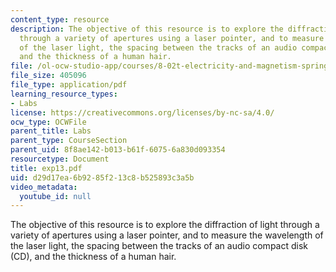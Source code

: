 ```yaml
---
content_type: resource
description: The objective of this resource is to explore the diffraction of light
  through a variety of apertures using a laser pointer, and to measure the wavelength
  of the laser light, the spacing between the tracks of an audio compact disk (CD),
  and the thickness of a human hair.
file: /ol-ocw-studio-app/courses/8-02t-electricity-and-magnetism-spring-2005/d29d17ea6b9285f213c8b525893c3a5b_exp13.pdf
file_size: 405096
file_type: application/pdf
learning_resource_types:
- Labs
license: https://creativecommons.org/licenses/by-nc-sa/4.0/
ocw_type: OCWFile
parent_title: Labs
parent_type: CourseSection
parent_uid: 8f8ae142-b013-b61f-6075-6a830d093354
resourcetype: Document
title: exp13.pdf
uid: d29d17ea-6b92-85f2-13c8-b525893c3a5b
video_metadata:
  youtube_id: null
---
```

The objective of this resource is to explore the diffraction of light through a variety of apertures using a laser pointer, and to measure the wavelength of the laser light, the spacing between the tracks of an audio compact disk (CD), and the thickness of a human hair.